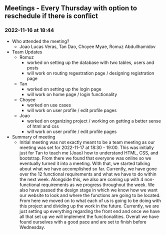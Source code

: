   ## Meetings - Every Thursday with option to reschedule if there is conflict
### 2022-11-16 at 18:44
 - Who attended the meeting?
    - Joao Lucas Veras, Tan Dao, Choyee Myae, Romuz Abdullhamidov
 - Team Updates
    - Romuz
       - worked on setting up the database with two tables, users and posts
       - will work on routing regestration page / designing registration page
    - Tan
       - worked on setting up the login page
       - will work on home page / login functionality 
    - Choyee
       - worked on use cases 
       - will work on user profile / edit profile pages
    - Joao
       - worked on organizing project / working on getting a better sense of html and css
       - will work on user profile / edit profile pages
 - Summary of meeting
    - Initial meeting was not exactly meant to be a team meeting as our meeting was set for 2022-11-17 at 18:30 - 19:00. This was initially just for Tan to teach me (Joao) how to understand HTML, CSS, and bootstrap. From there we found that everyone was online so we eventually turned it into a meeting. With that, we started talking about what we have accomplished so far. Currently, we have gone over the 12 functional requirements and what we have to do within the next week. Alongside this, we also are coming up with 4 non-functional requirements as we progress throughout the week. We also have passed the design stage in which we know how we want our website to look and where the functions are going to be located. From here we moved on to what each of us is going to be doing with this project and dividing up the work in the future. Currently, we are just setting up everything regarding the front end and once we have all that set up we will implement the functionalities. Overall we have found ourselves with a good pace and are set to finish before Wednesday.
    
    
